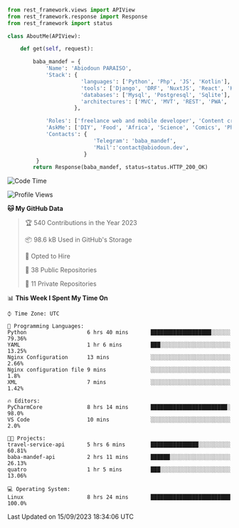 ###
```python
from rest_framework.views import APIView
from rest_framework.response import Response
from rest_framework import status

class AboutMe(APIView):

    def get(self, request):

        baba_mandef = {
            'Name': 'Abiodoun PARAISO',
            'Stack': {
                       'languages': ['Python', 'Php', 'JS', 'Kotlin'],
                       'tools': ['Django', 'DRF', 'NuxtJS', 'React', 'Kotlin', 'Electron'],
                       'databases': ['Mysql', 'Postgresql', 'Sqlite'],
                       'architectures': ['MVC', 'MVT', 'REST', 'PWA', 'SPA', 'MicroServices']
                     },

            'Roles': ['freelance web and mobile developer', 'Content creator', 'Teacher', 'Mentor'],
            'AskMe': ['DIY', 'Food', 'Africa', 'Science', 'Comics', 'Photography', 'Tech', 'Programming'],
            'Contacts': {
                           'Telegram': 'baba_mandef',
                           'Mail':'contact@abiodoun.dev',
                        }
         }
        return Response(baba_mandef, status=status.HTTP_200_OK)

```                    

<!--START_SECTION:waka-->
![Code Time](http://img.shields.io/badge/Code%20Time-768%20hrs%2045%20mins-blue)

![Profile Views](http://img.shields.io/badge/Profile%20Views-0-blue)

**🐱 My GitHub Data** 

> 🏆 540 Contributions in the Year 2023
 > 
> 📦 98.6 kB Used in GitHub's Storage 
 > 
> 💼 Opted to Hire
 > 
> 📜 38 Public Repositories 
 > 
> 🔑 11 Private Repositories  
 > 
📊 **This Week I Spent My Time On** 

```text
⌚︎ Time Zone: UTC

💬 Programming Languages: 
Python                   6 hrs 40 mins       ███████████████████░░░░░░   79.36% 
YAML                     1 hr 6 mins         ███░░░░░░░░░░░░░░░░░░░░░░   13.25% 
Nginx Configuration      13 mins             ░░░░░░░░░░░░░░░░░░░░░░░░░   2.66% 
Nginx configuration file 9 mins              ░░░░░░░░░░░░░░░░░░░░░░░░░   1.8% 
XML                      7 mins              ░░░░░░░░░░░░░░░░░░░░░░░░░   1.42%

🔥 Editors: 
PyCharmCore              8 hrs 14 mins       ████████████████████████░   98.0% 
VS Code                  10 mins             ░░░░░░░░░░░░░░░░░░░░░░░░░   2.0%

🐱‍💻 Projects: 
travel-service-api       5 hrs 6 mins        ███████████████░░░░░░░░░░   60.81% 
baba-mandef-api          2 hrs 11 mins       ██████░░░░░░░░░░░░░░░░░░░   26.13% 
quatro                   1 hr 5 mins         ███░░░░░░░░░░░░░░░░░░░░░░   13.06%

💻 Operating System: 
Linux                    8 hrs 24 mins       █████████████████████████   100.0%

```


 Last Updated on 15/09/2023 18:34:06 UTC
<!--END_SECTION:waka-->

